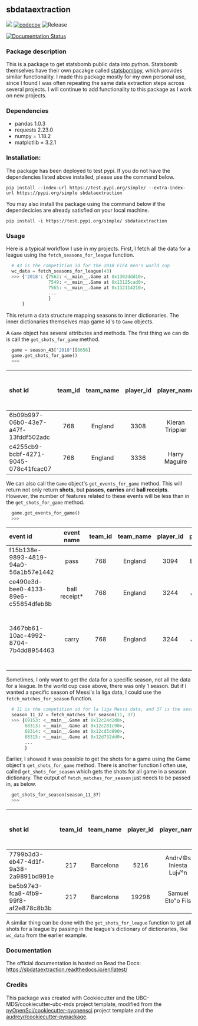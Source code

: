 ## sbdataextraction 

![](https://github.com/RobBlumberg/sbdataextraction/workflows/build/badge.svg) [![codecov](https://codecov.io/gh/RobBlumberg/sbdataextraction/branch/master/graph/badge.svg)](https://codecov.io/gh/RobBlumberg/sbdataextraction) ![Release](https://github.com/RobBlumberg/sbdataextraction/workflows/Release/badge.svg)

[![Documentation Status](https://readthedocs.org/projects/sbdataextraction/badge/?version=latest)](https://sbdataextraction.readthedocs.io/en/latest/?badge=latest)

### Package description

This is a package to get statsbomb public data into python. Statsbomb themselves have their own pacakge called [statsbombpy](https://github.com/statsbomb/statsbombpy), which provides similar functionality. I made this package mostly for my own personal use, since I found I was often repeating the same data extraction steps across several projects. I will continue to add functionality to this package as I work on new projects.

### Dependencies

- pandas 1.0.3
- requests 2.23.0
- numpy = 1.18.2
- matplotlib = 3.2.1

### Installation:

The package has been deployed to test pypi. If you do not have the dependencies listed above installed, please use the command below.
```
pip install --index-url https://test.pypi.org/simple/ --extra-index-url https://pypi.org/simple sbdataextraction
```

You may also install the package using the command below if the dependecicies are already satisfied on your local machine.
```
pip install -i https://test.pypi.org/simple/ sbdataextraction
```

### Usage

Here is a typical workflow I use in my projects. First, I fetch all the data for a league using the `fetch_seasons_for_league` function.

```python
  # 43 is the competition id for the 2018 FIFA men's world cup
  wc_data = fetch_seasons_for_league(43) 
  >>> {'2018': {7562: <__main__.Game at 0x1302ddd10>,
                7549: <__main__.Game at 0x13125cad0>,
                7565: <__main__.Game at 0x132114210>,
                ...
                }
      }
```
This return a data structure mapping seasons to inner dictionaries. The inner dictionaries themselves map game id's to `Game` objects. 

A `Game` object has several attributes and methods. The first thing we can do is call the `get_shots_for_game` method.
```python
  game = season_43["2018"][8656]
  game.get_shots_for_game()
  >>>
```
|shot id	| team_id	| team_name	| player_id	| player_name	| play pattern |	x start location |	y start location |	duration |	outcome |	technique	| first time |	x gk position |	y gk position |	type of shot |	num opponents within 5 yards |	num opponents between shot and goal|	statsbomb xg |
| :------ |:-------:| :--------:|:---------:|:-----------:|:------------:|:-----------------:|:-----------------:|:---------:|:--------:|:---------:|:----------:|:--------------:|:-------------:|:------------:|:----------------------------:|:-----------------------------------:|--------------:|
|6b09b997-06b0-43e7-a47f-13fddf502adc	|768	|England	|3308	|Kieran Trippier	|From Free Kick	|96|	43|	1.013	|Goal|	Normal	|FALSE|	120	|41	|Free Kick|	0|	3	|0.12567155|
|c4255cb9-bcbf-4271-9045-078c41fcac07	|768	|England	|3336|	Harry Maguire|	From Corner|	111|	37|	1.453	|Off T|	Normal	|FALSE|	120|	41|	Open Play	|4	|2	|0.021540243|

We can also call the `Game` object's `get_events_for_game` method. This will return not only return **shots**, but **passes**, **carries** and **ball receipts**. However, the number of features related to these events will be less than in the `get_shots_for_game` method.
```python
  game.get_events_for_game()
  >>>
```
|event id	|event name	|team_id	|team_name	|player_id	|player_name	|x start location	|y start location	|x end location	|y end location	|statsbomb xg	|related events|
| :------ |:---------:|:-------:|:---------:|:---------:|:-----------:|:---------------:|:---------------:|:-------------:|--------------:|:-----------:|-------------:|
|f15b138e-9893-4819-94a0-56a1b57e1442	|pass	|768	|England	|3094	|Bamidele Alli	|61	|41	|42	|32	|-1	|['ce490e3d-bee0-4133-89e6-c55854dfeb8b']|
|ce490e3d-bee0-4133-89e6-c55854dfeb8b	|ball receipt*|	768	|England	|3244	|John Stones	|42	|32	|-1	|-1	|-1	|['f15b138e-9893-4819-94a0-56a1b57e1442']|
|3467bb61-10ac-4992-8704-7b4dd8954463	|carry	|768	|England	|3244	|John Stones	|42	|32	|43	|32	|-1	|['722cc584-bbb5-4ac7-a8f6-32dc4d2f9117', 'ce490e3d-bee0-4133-89e6-c55854dfeb8b']|

Sometimes, I only want to get the data for a specific season, not all the data for a league. In the world cup case above, there was only 1 season. But if I wanted a specific season of Messi's la liga data, I could use the `fetch_matches_for_season` function.
```python
  # 11 is the competition id for la liga Messi data, and 37 is the season id for 2004/05
  season_11_37 = fetch_matches_for_season(11, 37) 
  >>> {69153: <__main__.Game at 0x12c24d2d0>,
       68313: <__main__.Game at 0x12c281c90>,
       68314: <__main__.Game at 0x12cd5d890>,
       68315: <__main__.Game at 0x12d732dd0>,
       ...
       }
```

Earlier, I showed it was possible to get the shots for a game using the Game object's `get_shots_for_game` method. There is another function I often use, called `get_shots_for_season` which gets the shots for all game in a season dictionary. The output of `fetch_matches_for_season` just needs to be passed in, as below.
```python
  get_shots_for_season(season_11_37)
  >>> 
```
|shot id	|team_id	|team_name	|player_id	|player_name	|play pattern	|x start location	|y start location	|duration	|outcome	|technique	|first time	|x gk position|	y gk position	|type of shot	|num opponents within 5 yards	|num opponents between shot and goal	|statsbomb xg	|game_id|
| :------ |:---------:|:---------:|:---------:|:---------:|:---------:|:---------:|:-------:|:---------:|:---------:|:-----------:|:---------------:|:---------------:|:---------:|:-------------:|--------------:|:-----------:|:--------:|-------------:|
|7799b3d3-eb47-4d1f-9a38-2a9891bd991e|	217|	Barcelona|	5216|	Andr√©s Iniesta Luj√°n	|Regular Play	|112.4	|51.6	|0.542347|	Goal|	Normal|	FALSE|	114.7|	49.4|	Open Play|	2|	0|	0.216037|	69153|
|be5b97e3-fca8-4fb9-99f8-af2e878c8b3b	|217|	Barcelona	|19298	|Samuel Eto"o Fils	|From Counter	|114.4|	59.1|	0.573428	|Saved	|Normal	|FALSE	|119.8	|43.2	|Open Play	|2	|0	|0.019256786	|69153|

A similar thing can be done with the `get_shots_for_league` function to get all shots for a league by passing in the league's dictionary of dictionaries, like `wc_data` from the earlier example.

### Documentation
The official documentation is hosted on Read the Docs: <https://sbdataextraction.readthedocs.io/en/latest/>

### Credits
This package was created with Cookiecutter and the UBC-MDS/cookiecutter-ubc-mds project template, modified from the [pyOpenSci/cookiecutter-pyopensci](https://github.com/pyOpenSci/cookiecutter-pyopensci) project template and the [audreyr/cookiecutter-pypackage](https://github.com/audreyr/cookiecutter-pypackage).
